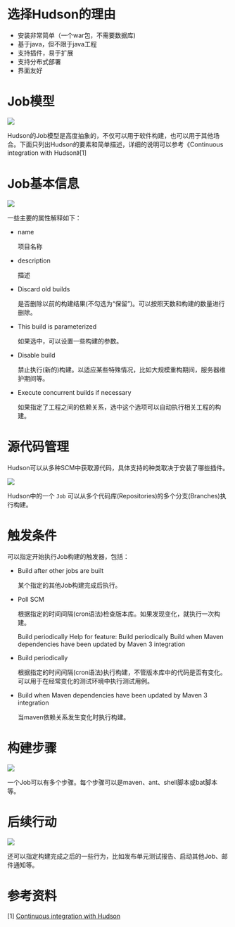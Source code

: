 # 选择Hudson的理由

-   安装非常简单（一个war包，不需要数据库)
-   基于java，但不限于java工程
-   支持插件，易于扩展
-   支持分布式部署
-   界面友好

# Job模型

![](file:assets/images/hudson_job.png)

Hudson的Job模型是高度抽象的，不仅可以用于软件构建，也可以用于其他场合。下面只列出Hudson的要素和简单描述，详细的说明可以参考《Continuous integration with Hudson》[1]

# Job基本信息

![](./assets/images/17217iMv.png)

一些主要的属性解释如下：

-   name

    项目名称

-   description

    描述

-   Discard old builds

    是否删除以前的构建结果(不勾选为“保留”)。可以按照天数和构建的数量进行删除。

-   This build is parameterized

    如果选中，可以设置一些构建的参数。

-   Disable build

    禁止执行(新的)构建。以适应某些特殊情况，比如大规模重构期间，服务器维护期间等。

-   Execute concurrent builds if necessary

    如果指定了工程之间的依赖关系，选中这个选项可以自动执行相关工程的构建。

# 源代码管理

Hudson可以从多种SCM中获取源代码，具体支持的种类取决于安装了哪些插件。

![](./assets/images//344aYv.png)

Hudson中的一个 `Job` 可以从多个代码库(Repositories)的多个分支(Branches)执行构建。

# 触发条件

可以指定开始执行Job构建的触发器，包括：

-   Build after other jobs are built

    某个指定的其他Job构建完成后执行。

-   Poll SCM

    根据指定的时间间隔(cron语法)检查版本库。如果发现变化，就执行一次构建。

    Build periodically Help for feature: Build periodically Build when Maven dependencies have been updated by Maven 3 integration

-   Build periodically

    根据指定的时间间隔(cron语法)执行构建，不管版本库中的代码是否有变化。 可以用于在经常变化的测试环境中执行测试用例。

-   Build when Maven dependencies have been updated by Maven 3 integration

    当maven依赖关系发生变化时执行构建。

# 构建步骤

![](./assets/images//344ni1.png)

一个Job可以有多个步骤。每个步骤可以是maven、ant、shell脚本或bat脚本等。

# 后续行动

![](./assets/images//344nwd.png)

还可以指定构建完成之后的一些行为，比如发布单元测试报告、启动其他Job、邮件通知等。

# 参考资料

[1] [Continuous integration with Hudson](http://www.javaworld.com/article/2077956/open-source-tools/continuous-integration-with-hudson.html)

